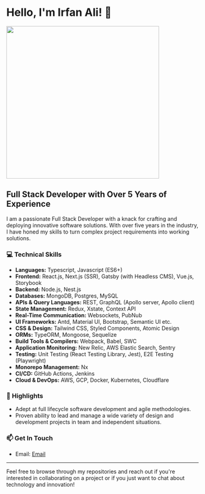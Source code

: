 # Hello, I'm Irfan Ali! 👋

<img src="https://github.com/iamirfanali/iamirfanali/assets/29498615/8ec094cc-4843-4d0f-9e09-8d8a1fead996" width=400 />

## Full Stack Developer with Over 5 Years of Experience

I am a passionate Full Stack Developer with a knack for crafting and deploying innovative software solutions. With over five years in the industry, I have honed my skills to turn complex project requirements into working solutions.

### 💻 Technical Skills
- **Languages:** Typescript, Javascript (ES6+)
- **Frontend:** React.js, Next.js (SSR), Gatsby (with Headless CMS), Vue.js, Storybook
- **Backend:** Node.js, Nest.js
- **Databases:** MongoDB, Postgres, MySQL
- **APIs & Query Languages:** REST, GraphQL (Apollo server, Apollo client)
- **State Management:** Redux, Xstate, Context API
- **Real-Time Communication:** Websockets, PubNub
- **UI Frameworks:** Antd, Material UI, Bootstrap, Semantic UI etc.
- **CSS & Design:** Tailwind CSS, Styled Components, Atomic Design
- **ORMs:** TypeORM, Mongoose, Sequelize
- **Build Tools & Compilers:** Webpack, Babel, SWC
- **Application Monitoring:** New Relic, AWS Elastic Search, Sentry
- **Testing:** Unit Testing (React Testing Library, Jest), E2E Testing (Playwright)
- **Monorepo Management:** Nx
- **CI/CD:** GitHub Actions, Jenkins
- **Cloud & DevOps:** AWS, GCP, Docker, Kubernetes, Cloudflare

### 🌟 Highlights
- Adept at full lifecycle software development and agile methodologies.
- Proven ability to lead and manage a wide variety of design and development projects in team and independent situations.

### 📫 Get In Touch
- Email: <a href="mailto:irfanaliamanat@gmail.com">Email</a>

---
Feel free to browse through my repositories and reach out if you're interested in collaborating on a project or if you just want to chat about technology and innovation!
